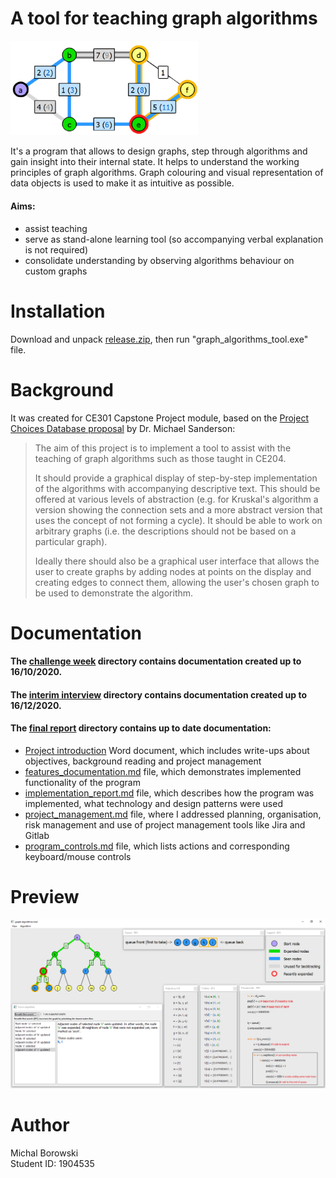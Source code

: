 # A tool for teaching graph algorithms
<img src="https://raw.githubusercontent.com/michalmonday/files/master/ce301%20Capstone%20project/pics/mvp/readme_pic.png" alt="IMAGE DIDNT SHOW" width="300">  

It's a program that allows to design graphs, step through algorithms and gain insight into their internal state. It helps to understand the working principles of graph algorithms. Graph colouring and visual representation of data objects is used to make it as intuitive as possible.  

#### Aims:
* assist teaching  
* serve as stand-alone learning tool (so accompanying verbal explanation is not required)   
* consolidate understanding by observing algorithms behaviour on custom graphs  

# Installation
Download and unpack [release.zip](https://cseegit.essex.ac.uk/ce301_2020/ce301_borowski_michal/-/blob/master/release.zip), then run "graph_algorithms_tool.exe" file.  

# Background 
It was created for CE301 Capstone Project module, based on the [Project Choices Database proposal](https://moodle.essex.ac.uk/mod/data/view.php?d=490&perpage=30&search=a+tool+for+teaching&sort=0&order=ASC&advanced=0&filter=1&f_3666=&f_3667=&u_ln=&f_3671=&f_3672=) by Dr. Michael Sanderson:  
>The aim of this project is to implement a tool to assist with the teaching of graph algorithms such as those taught in CE204.  
>  
>It should provide a graphical display of step-by-step implementation of the algorithms with accompanying descriptive text. This should be offered at various levels of abstraction (e.g. for Kruskal's algorithm a version showing the connection sets and a more abstract version that uses the concept of not forming a cycle). It should be able to work on arbitrary graphs (i.e. the descriptions should not be based on a particular graph).  
>  
>Ideally there should also be a graphical user interface that allows the user to create graphs by adding nodes at points on the display and creating edges to connect them, allowing the user's chosen graph to be used to demonstrate the algorithm.  

# Documentation

#### The [challenge week](https://cseegit.essex.ac.uk/ce301_2020/ce301_borowski_michal/-/tree/master/challenge%20week) directory contains documentation created up to 16/10/2020.  

#### The [interim interview](https://cseegit.essex.ac.uk/ce301_2020/ce301_borowski_michal/-/tree/master/interim%20interview) directory contains documentation created up to 16/12/2020.  

#### The [final report](https://cseegit.essex.ac.uk/ce301_2020/ce301_borowski_michal/-/tree/master/final%20report) directory contains up to date documentation:  
* [Project introduction](https://cseegit.essex.ac.uk/ce301_2020/ce301_borowski_michal/-/blob/master/challenge%20week/Project%20introduction.docx) Word document, which includes write-ups about objectives, background reading and project management  
* [features_documentation.md](https://cseegit.essex.ac.uk/ce301_2020/ce301_borowski_michal/-/blob/master/final%20report/features_documentation.md) file, which demonstrates implemented functionality of the program   
* [implementation_report.md](https://cseegit.essex.ac.uk/ce301_2020/ce301_borowski_michal/-/blob/master/final%20report/implementation_report.md) file, which describes how the program was implemented, what technology and design patterns were used  
* [project_management.md](https://cseegit.essex.ac.uk/ce301_2020/ce301_borowski_michal/-/blob/master/final%20report/project_management.md) file, where I addressed planning, organisation, risk management and use of project management tools like Jira and Gitlab  
* [program_controls.md](https://cseegit.essex.ac.uk/ce301_2020/ce301_borowski_michal/-/blob/master/final%20report/program_controls.md) file, which lists actions and corresponding keyboard/mouse controls  

# Preview

![IMAGE DIDNT SHOW](https://raw.githubusercontent.com/michalmonday/files/master/ce301%20Capstone%20project/pics/mvp/preview.png)  

# Author 

Michal Borowski  
Student ID: 1904535
